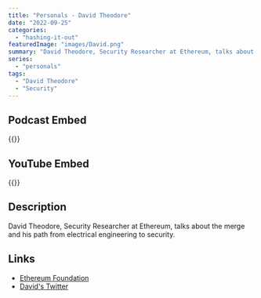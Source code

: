 ```yaml
---
title: "Personals - David Theodore"
date: "2022-09-25"
categories: 
  - "hashing-it-out"
featuredImage: "images/David.png"
summary: "David Theodore, Security Researcher at Ethereum, talks about the merge and his path from electrical engineering to security."
series:
  - "personals"
tags:
  - "David Theodore"
  - "Security"
---
```


## Podcast Embed
{{<podcast-embed url="https://embed.sounder.fm/play/476086">}}

## YouTube Embed
{{<youtube CuYKAmYspDo>}}

## Description
David Theodore, Security Researcher at Ethereum, talks about the merge and his path from electrical engineering to security.

## Links 
- [Ethereum Foundation](https://ethereum.org)
- [David's Twitter](https://twitter.com/infosecual)
